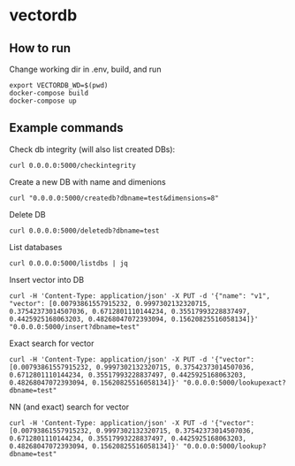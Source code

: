 # vectordb

## How to run
Change working dir in .env, build, and run
```
export VECTORDB_WD=$(pwd)
docker-compose build
docker-compose up
```

## Example commands

Check db integrity (will also list created DBs):
```
curl 0.0.0.0:5000/checkintegrity
```
Create a new DB with name and dimenions
```
curl "0.0.0.0:5000/createdb?dbname=test&dimensions=8"
```
Delete DB
```
curl 0.0.0.0:5000/deletedb?dbname=test
```
List databases
```
curl 0.0.0.0:5000/listdbs | jq

```
Insert vector into DB
```
curl -H 'Content-Type: application/json' -X PUT -d '{"name": "v1", "vector": [0.00793861557915232, 0.9997302132320715, 0.37542373014507036, 0.6712801110144234, 0.35517993228837497, 0.4425925168063203, 0.48268047072393094, 0.15620825516058134]}' "0.0.0.0:5000/insert?dbname=test"
```
Exact search for vector
```
curl -H 'Content-Type: application/json' -X PUT -d '{"vector": [0.00793861557915232, 0.9997302132320715, 0.37542373014507036, 0.6712801110144234, 0.35517993228837497, 0.4425925168063203, 0.48268047072393094, 0.15620825516058134]}' "0.0.0.0:5000/lookupexact?dbname=test"
```
NN (and exact) search for vector
```
curl -H 'Content-Type: application/json' -X PUT -d '{"vector": [0.00793861557915232, 0.9997302132320715, 0.37542373014507036, 0.6712801110144234, 0.35517993228837497, 0.4425925168063203, 0.48268047072393094, 0.15620825516058134]}' "0.0.0.0:5000/lookup?dbname=test"
```

